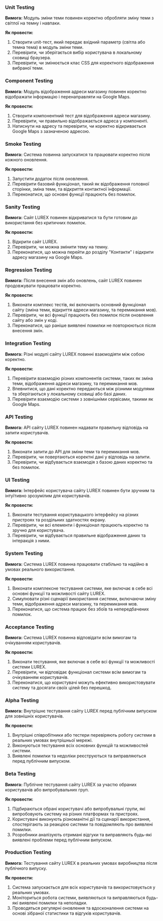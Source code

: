 ### Unit Testing
**Вимога:** Модуль зміни теми повинен коректно обробляти зміну теми з світлої на темну і навпаки.

**Як провести:**
1. Створити unit-тест, який передає вхідний параметр (світла або темна тема) в модуль зміни теми.
2. Перевірити, чи зберігається вибір користувача в локальному сховищі браузера.
3. Перевірити, чи змінюється клас CSS для коректного відображення вибраної теми.

### Component Testing
**Вимога:** Модуль відображення адреси магазину повинен коректно відображати інформацію і перенаправляти на Google Maps.

**Як провести:**
1. Створити компонентний тест для відображення адреси магазину.
2. Перевірити, чи правильно відображається адреса у компоненті.
3. Натиснути на адресу та перевірити, чи коректно відкривається Google Maps з зазначеною адресою.

### Smoke Testing
**Вимога:** Система повинна запускатися та працювати коректно після кожного оновлення.

**Як провести:**
1. Запустити додаток після оновлення.
2. Перевірити базовий функціонал, такий як відображення головної сторінки, зміна теми, та відкриття контактної інформації.
3. Переконатися, що основні функції працюють без помилок.

### Sanity Testing
**Вимога:** Сайт LUREX повинен відкриватися та бути готовим до використання без критичних помилок.

**Як провести:**
1. Відкрити сайт LUREX.
2. Перевірити, чи можна змінити тему на темну.
3. Переконатися, що можна перейти до розділу "Контакти" і відкрити адресу магазину на Google Maps.

### Regression Testing
**Вимога:** Після внесення змін або оновлень, сайт LUREX повинен продовжувати працювати коректно.

**Як провести:**
1. Виконати комплекс тестів, які включають основний функціонал сайту (зміна теми, відкриття адреси магазину, та перемикання мов).
2. Перевірити, чи всі функції працюють без помилок після оновлення сайту або змін у коді.
3. Переконатися, що раніше виявлені помилки не повторюються після внесення змін.

### Integration Testing
**Вимога:** Різні модулі сайту LUREX повинні взаємодіяти між собою коректно.

**Як провести:**
1. Перевірити взаємодію різних компонентів системи, таких як зміна теми, відображення адреси магазину, та перемикання мов.
2. Впевнитися, що дані коректно передаються між різними модулями та зберігаються у локальному сховищі або базі даних.
3. Перевірити взаємодію системи з зовнішніми сервісами, такими як Google Maps.

### API Testing
**Вимога:** API сайту LUREX повинен надавати правильну відповідь на запити користувачів.

**Як провести:**
1. Виконати запити до API для зміни теми та перемикання мов.
2. Перевірити, чи повертаються коректні дані у відповідь на запити.
3. Перевірити, чи відбувається взаємодія з базою даних коректно та без помилок.

### UI Testing
**Вимога:** Інтерфейс користувача сайту LUREX повинен бути зручним та інтуїтивно зрозумілим для користувачів.

**Як провести:**
1. Виконати тестування користувацького інтерфейсу на різних пристроях та роздільних здатностях екрану.
2. Перевірити, чи всі елементи і функціонал працюють коректно та зручно для користувача.
3. Перевірити, чи відбувається правильне відображення даних та інтеракція з ними.

### System Testing
**Вимога:** Система LUREX повинна працювати стабільно та надійно в умовах реального використання.

**Як провести:**
1. Виконати комплексне тестування системи, яке включає в себе всі основні функції та можливості сайту LUREX.
2. Симулювати різні сценарії використання системи, включаючи зміну теми, відображення адреси магазину, та перемикання мов.
3. Переконатися, що система працює без збоїв та непередбачених помилок.

### Acceptance Testing
**Вимога:** Система LUREX повинна відповідати всім вимогам та очікуванням користувачів.

**Як провести:**
1. Виконати тестування, яке включає в себе всі функції та можливості системи LUREX.
2. Перевірити, чи відповідає функціонал системи всім вимогам та очікуванням користувачів.
3. Переконатися, що користувачі можуть ефективно використовувати систему та досягати своїх цілей без перешкод.

### Alpha Testing
**Вимога:** Внутрішнє тестування сайту LUREX перед публічним випуском для зовнішніх користувачів.

**Як провести:**
1. Внутрішні співробітники або тестери перевіряють роботу системи в реальних умовах внутрішньої мережі.
2. Виконуються тестування всіх основних функцій та можливостей системи.
3. Виявлені помилки та недоліки реєструються та виправляються перед публічним випуском.

### Beta Testing
**Вимога:** Публічне тестування сайту LUREX за участю обраних користувачів або випробувальних груп.

**Як провести:**
1. Підбираються обрані користувачі або випробувальні групи, які випробовують систему на різних платформах та пристроях.
2. Користувачі виконують різноманітні дії та сценарії використання, спостерігають за реакцією системи та повідомляють про виявлені помилки.
3. Розробники аналізують отримані відгуки та виправляють будь-які виявлені проблеми перед публічним випуском.

### Production Testing
**Вимога:** Тестування сайту LUREX в реальних умовах виробництва після публічного випуску.

**Як провести:**
1. Система запускається для всіх користувачів та використовується у реальних умовах.
2. Моніториться робота системи, виявляються та виправляються будь-які виявлені помилки та неполадки.
3. Проводяться регулярні оновлення та вдосконалення системи на основі зібраної статистики та відгуків користувачів.
